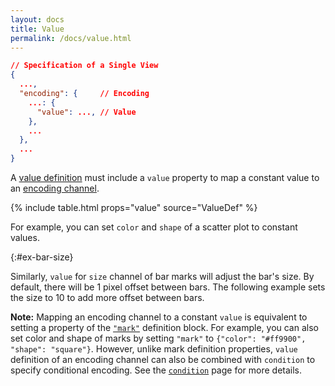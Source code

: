 ```yaml
---
layout: docs
title: Value
permalink: /docs/value.html
---
```


```json
// Specification of a Single View
{
  ...,
  "encoding": {     // Encoding
    ...: {
      "value": ..., // Value
    },
    ...
  },
  ...
}
```

A [value definition](encoding.html#value-def) must include a `value` property to map a constant value to an [encoding channel](encoding.html#channels).

{% include table.html props="value" source="ValueDef" %}

For example, you can set `color` and `shape` of a scatter plot to constant values.

<span class="vl-example" data-name="point_color_shape_constant"></span>

{:#ex-bar-size}

Similarly, `value` for `size` channel of bar marks will adjust the bar's size. By default, there will be 1 pixel offset between bars. The following example sets the size to 10 to add more offset between bars.

<span class="vl-example" data-name="bar_aggregate_size"></span>

**Note:** Mapping an encoding channel to a constant `value` is equivalent to setting a property of the [`"mark"`](mark.html#mark-def) definition block. For example, you can also set color and shape of marks by setting `"mark"` to `{"color": "#ff9900", "shape": "square"}`. However, unlike mark definition properties, `value` definition of an encoding channel can also be combined with `condition` to specify conditional encoding. See the [`condition`](condition.html) page for more details.
